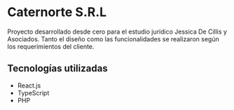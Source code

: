 # Caternorte S.R.L

Proyecto desarrollado desde cero para el estudio jurídico Jessica De Cillis y Asociados. 
Tanto el diseño como las funcionalidades se realizaron según los requerimientos del cliente.

## Tecnologías utilizadas

- React.js
- TypeScript
- PHP
